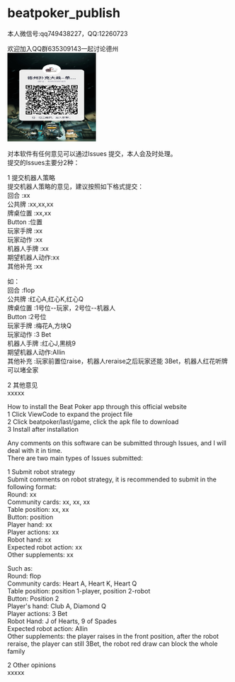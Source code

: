 # beatpoker_publish  
  
本人微信号:qq749438227，QQ:12260723  
     
  
欢迎加入QQ群635309143一起讨论德州    
  <img src="https://github.com/haifengjhf/beatpoker_publish/blob/main/beatpoker/IMG_2634.JPG"  width="200" height="200"/>
   
  
  
  
  
  
  
对本软件有任何意见可以通过Issues 提交，本人会及时处理。  
提交的Issues主要分2种：  
  
1 提交机器人策略  
提交机器人策略的意见，建议按照如下格式提交：  
回合     :xx  
公共牌   :xx,xx,xx  
牌桌位置 :xx,xx  
Button  :位置  
玩家手牌 :xx  
玩家动作 :xx  
机器人手牌 :xx  
期望机器人动作:xx  
其他补充 :xx  
  
如：  
回合     :flop  
公共牌   :红心A,红心K,红心Q  
牌桌位置 :1号位--玩家，2号位--机器人  
Button  :2号位  
玩家手牌 :梅花A,方块Q  
玩家动作 :3 Bet  
机器人手牌 :红心J,黑桃9  
期望机器人动作:Allin  
其他补充 :玩家前置位raise，机器人reraise之后玩家还能 3Bet，机器人红花听牌可以堵全家  
  
2 其他意见  
xxxxx  

    
     
     
     
     
      
How to install the Beat Poker app through this official website  
1 Click ViewCode to expand the project file  
2 Click beatpoker/last/game, click the apk file to download  
3 Install after installation  


Any comments on this software can be submitted through Issues, and I will deal with it in time.  
There are two main types of Issues submitted:  
  
1 Submit robot strategy  
Submit comments on robot strategy, it is recommended to submit in the following format:  
Round: xx  
Community cards: xx, xx, xx  
Table position: xx, xx  
Button: position  
Player hand: xx  
Player actions: xx  
Robot hand: xx  
Expected robot action: xx  
Other supplements: xx  
  
Such as:    
Round: flop  
Community cards: Heart A, Heart K, Heart Q  
Table position: position 1-player, position 2-robot  
Button: Position 2  
Player's hand: Club A, Diamond Q  
Player actions: 3 Bet  
Robot Hand: J of Hearts, 9 of Spades  
Expected robot action: Allin  
Other supplements: the player raises in the front position, after the robot reraise, the player can still 3Bet, the robot red draw can block the whole family  
  
2 Other opinions  
xxxxx        
